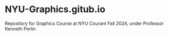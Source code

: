 # NYU-Graphics.gitub.io
Repository for Graphics Course at NYU Courant Fall 2024, under Professor Kenneth Perlin
